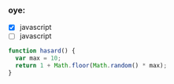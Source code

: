 
### oye:
* [x] javascript
* [ ] javascript

```javascript
function hasard() {
  var max = 10;
  return 1 + Math.floor(Math.random() * max);
}
```

